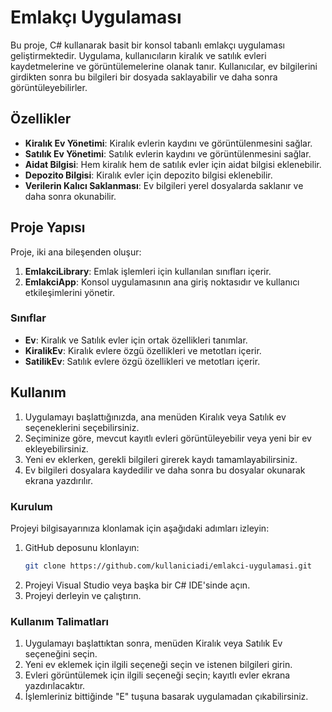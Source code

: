 # Emlakçı Uygulaması

Bu proje, C# kullanarak basit bir konsol tabanlı emlakçı uygulaması geliştirmektedir. Uygulama, kullanıcıların kiralık ve satılık evleri kaydetmelerine ve görüntülemelerine olanak tanır. Kullanıcılar, ev bilgilerini girdikten sonra bu bilgileri bir dosyada saklayabilir ve daha sonra görüntüleyebilirler.

## Özellikler

- **Kiralık Ev Yönetimi**: Kiralık evlerin kaydını ve görüntülenmesini sağlar.
- **Satılık Ev Yönetimi**: Satılık evlerin kaydını ve görüntülenmesini sağlar.
- **Aidat Bilgisi**: Hem kiralık hem de satılık evler için aidat bilgisi eklenebilir.
- **Depozito Bilgisi**: Kiralık evler için depozito bilgisi eklenebilir.
- **Verilerin Kalıcı Saklanması**: Ev bilgileri yerel dosyalarda saklanır ve daha sonra okunabilir.

## Proje Yapısı

Proje, iki ana bileşenden oluşur:
1. **EmlakciLibrary**: Emlak işlemleri için kullanılan sınıfları içerir.
2. **EmlakciApp**: Konsol uygulamasının ana giriş noktasıdır ve kullanıcı etkileşimlerini yönetir.

### Sınıflar

- **Ev**: Kiralık ve Satılık evler için ortak özellikleri tanımlar.
- **KiralikEv**: Kiralık evlere özgü özellikleri ve metotları içerir.
- **SatilikEv**: Satılık evlere özgü özellikleri ve metotları içerir.

## Kullanım

1. Uygulamayı başlattığınızda, ana menüden Kiralık veya Satılık ev seçeneklerini seçebilirsiniz.
2. Seçiminize göre, mevcut kayıtlı evleri görüntüleyebilir veya yeni bir ev ekleyebilirsiniz.
3. Yeni ev eklerken, gerekli bilgileri girerek kaydı tamamlayabilirsiniz.
4. Ev bilgileri dosyalara kaydedilir ve daha sonra bu dosyalar okunarak ekrana yazdırılır.

### Kurulum

Projeyi bilgisayarınıza klonlamak için aşağıdaki adımları izleyin:

1. GitHub deposunu klonlayın:
    ```bash
    git clone https://github.com/kullaniciadi/emlakci-uygulamasi.git
    ```
2. Projeyi Visual Studio veya başka bir C# IDE'sinde açın.
3. Projeyi derleyin ve çalıştırın.

### Kullanım Talimatları

1. Uygulamayı başlattıktan sonra, menüden Kiralık veya Satılık Ev seçeneğini seçin.
2. Yeni ev eklemek için ilgili seçeneği seçin ve istenen bilgileri girin.
3. Evleri görüntülemek için ilgili seçeneği seçin; kayıtlı evler ekrana yazdırılacaktır.
4. İşlemleriniz bittiğinde "E" tuşuna basarak uygulamadan çıkabilirsiniz.



